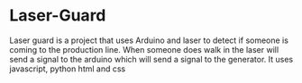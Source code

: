 # Laser-Guard
Laser guard is a project that uses Arduino and laser to detect if someone is coming to the production line. When someone does walk in the laser will send a signal to the arduino which will send a signal to the generator. It uses javascript, python html and css
